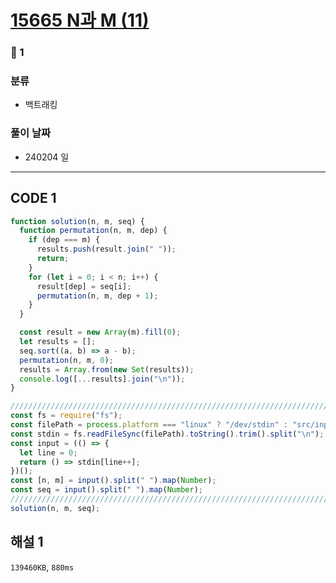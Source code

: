 # [15665 N과 M (11)](https://www.acmicpc.net/problem/15665)

### 🥈 1

### 분류

- 백트래킹

### 풀이 날짜

- 240204 일

---

## CODE 1

```javascript
function solution(n, m, seq) {
  function permutation(n, m, dep) {
    if (dep === m) {
      results.push(result.join(" "));
      return;
    }
    for (let i = 0; i < n; i++) {
      result[dep] = seq[i];
      permutation(n, m, dep + 1);
    }
  }

  const result = new Array(m).fill(0);
  let results = [];
  seq.sort((a, b) => a - b);
  permutation(n, m, 0);
  results = Array.from(new Set(results));
  console.log([...results].join("\n"));
}

///////////////////////////////////////////////////////////////////////////////
const fs = require("fs");
const filePath = process.platform === "linux" ? "/dev/stdin" : "src/input.txt";
const stdin = fs.readFileSync(filePath).toString().trim().split("\n");
const input = (() => {
  let line = 0;
  return () => stdin[line++];
})();
const [n, m] = input().split(" ").map(Number);
const seq = input().split(" ").map(Number);
///////////////////////////////////////////////////////////////////////////////
solution(n, m, seq);
```

## 해설 1

`139460KB`, `880ms`
